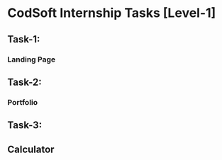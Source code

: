 # CodSoft Internship Tasks [Level-1]
## Task-1:
### Landing Page

## Task-2:
### Portfolio

## Task-3:
## Calculator
